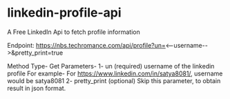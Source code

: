 # linkedin-profile-api
A Free LinkedIn Api to fetch profile information

Endpoint: https://nbs.techromance.com/api/profile?un=<--username-->&pretty_print=true

Method Type- Get
Parameters- 1- un (required)
              username of the linkedin profile
              For example- For https://www.linkedin.com/in/satya8081/, username would be satya8081
            2- pretty_print (optional)
            Skip this parameter, to obtain result in json format.
            


